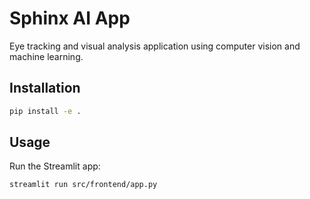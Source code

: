 # Sphinx AI App

Eye tracking and visual analysis application using computer vision and machine learning.

## Installation

```bash
pip install -e .
```

## Usage

Run the Streamlit app:

```bash
streamlit run src/frontend/app.py
```

